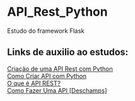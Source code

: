 # API_Rest_Python

Estudo do framework Flask


## Links de auxilio ao estudos:

<a href="https://nataniel-paiva.medium.com/cria%C3%A7%C3%A3o-de-uma-api-rest-com-python-76696d17bfb9">Criação de uma API Rest com Python</a><br>
<a href="https://www.youtube.com/watch?v=WWVEymSt1iI&ab_channel=HashtagPrograma%C3%A7%C3%A3o">Como Criar API com Python</a><br>
<a href="https://www.redhat.com/pt-br/topics/api/what-is-a-rest-api">O que é API REST?</a><br>
<a href="https://www.youtube.com/watch?v=f7JWDLFhR_c&ab_channel=FilipeDeschamps">Como Fazer Uma API [Deschamps]</a><br>
